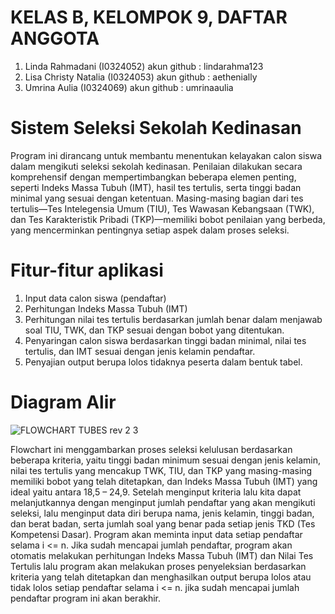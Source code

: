 # KELAS B, KELOMPOK 9, DAFTAR ANGGOTA
1. Linda Rahmadani (I0324052) akun github : lindarahma123
2. Lisa Christy Natalia (I0324053) akun github : aethenially
3. Umrina Aulia (I0324069) akun github : umrinaaulia

# Sistem Seleksi Sekolah Kedinasan
Program ini dirancang untuk membantu menentukan kelayakan calon siswa dalam mengikuti seleksi sekolah kedinasan. Penilaian dilakukan secara komprehensif dengan mempertimbangkan beberapa elemen penting, seperti Indeks Massa Tubuh (IMT), hasil tes tertulis, serta tinggi badan minimal yang sesuai dengan ketentuan. Masing-masing bagian dari tes tertulis—Tes Intelegensia Umum (TIU), Tes Wawasan Kebangsaan (TWK), dan Tes Karakteristik Pribadi (TKP)—memiliki bobot penilaian yang berbeda, yang mencerminkan pentingnya setiap aspek dalam proses seleksi.


# Fitur-fitur aplikasi
1. Input data calon siswa (pendaftar)
2. Perhitungan Indeks Massa Tubuh (IMT)
3. Perhitungan nilai tes tertulis berdasarkan jumlah benar dalam menjawab soal TIU, TWK, dan TKP sesuai dengan bobot yang ditentukan.
4. Penyaringan calon siswa berdasarkan tinggi badan minimal, nilai tes tertulis, dan IMT sesuai dengan jenis kelamin pendaftar.
5. Penyajian output berupa lolos tidaknya peserta dalam bentuk tabel.

# Diagram Alir 
![FLOWCHART TUBES rev 2 3](https://github.com/user-attachments/assets/29efcfc2-b34d-4400-a072-0d1aed75d7a3)


Flowchart ini menggambarkan proses seleksi kelulusan berdasarkan beberapa kriteria, yaitu tinggi badan minimum sesuai dengan jenis kelamin, nilai tes tertulis yang mencakup TWK, TIU, dan TKP yang masing-masing memiliki bobot yang telah ditetapkan, dan Indeks Massa Tubuh (IMT) yang ideal yaitu antara 18,5 – 24,9. 
Setelah menginput kriteria lalu kita dapat melanjutkannya dengan menginput jumlah pendaftar yang akan mengikuti seleksi, lalu menginput data diri berupa nama, jenis kelamin, tinggi badan, dan berat badan, serta  jumlah soal yang benar pada setiap jenis TKD (Tes Kompetensi Dasar). Program akan meminta input data setiap pendaftar selama i <= n. Jika sudah mencapai jumlah pendaftar, program akan otomatis melakukan perhitungan Indeks Massa Tubuh (IMT) dan Nilai Tes Tertulis lalu program akan melakukan proses penyeleksian berdasarkan kriteria yang telah ditetapkan dan menghasilkan output berupa lolos atau tidak lolos setiap pendaftar selama i <= n. jika sudah mencapai jumlah pendaftar program ini akan berakhir.







